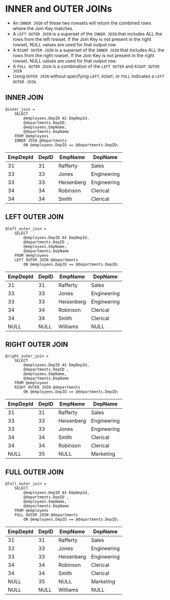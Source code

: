 # INNER and OUTER JOINs

* An `INNER JOIN` of these two rowsets will return the combined rows where the Join Key matches.
* A `LEFT OUTER JOIN` is a superset of the `INNER JOIN` that includes ALL the rows from the left rowset. If the Join Key is not present in the right rowset, NULL values are used for that output row.
* A `RIGHT OUTER JOIN` is a superset of the `INNER JOIN` that includes ALL the rows from the right rowset. If the Join Key is not present in the right rowset, NULL values are used for that output row.
* A `FULL OUTER JOIN` is a combination of the `LEFT OUTER` and `RIGHT OUTER JOIN`
* Using `OUTER JOIN` without specifying `LEFT`, `RIGHT`, or `FULL` indicates a `LEFT OUTER JOIN`.

## INNER JOIN

```
@inner_join =  
    SELECT 
        @employees.DepID AS EmpDepId, 
        @departments.DepID, 
        @employees.EmpName, 
        @departments.DepName
    FROM @employees 
    INNER JOIN @departments 
        ON @employees.DepID == @departments.DepID;
```

| EmpDepId | DepID | EmpName | DepName |
| --- | --- | --- | --- |
| 31 | 31 | Rafferty | Sales |
| 33 | 33 | Jones | Engineering |
| 33 | 33 | Heisenberg | Engineering |
| 34 | 34 | Robinson | Clerical |
| 34 | 34 | Smith | Clerical |

## LEFT OUTER JOIN

```
@left_outer_join =  
    SELECT 
        @employees.DepID AS EmpDepId, 
        @departments.DepID , 
        @employees.EmpName, 
        @departments.DepName
    FROM @employees 
    LEFT OUTER JOIN @departments 
        ON @employees.DepID == @departments.DepID;
```

| EmpDepId | DepID | EmpName | DepName |
| --- | --- | --- | --- |
| 31 | 31 | Rafferty | Sales |
| 33 | 33 | Jones | Engineering |
| 33 | 33 | Heisenberg | Engineering |
| 34 | 34 | Robinson | Clerical |
| 34 | 34 | Smith | Clerical |
| NULL | NULL | Williams | NULL |

## RIGHT OUTER JOIN

```
@right_outer_join =  
    SELECT 
        @employees.DepID AS EmpDepId, 
        @departments.DepID , 
        @employees.EmpName, 
        @departments.DepName
    FROM @employees 
    RIGHT OUTER JOIN @departments 
        ON @employees.DepID == @departments.DepID;
```

| EmpDepId | DepID | EmpName | DepName |
| --- | --- | --- | --- |
| 31 | 31 | Rafferty | Sales |
| 33 | 33 | Heisenberg | Engineering |
| 33 | 33 | Jones | Engineering |
| 34 | 34 | Smith | Clerical |
| 34 | 34 | Robinson | Clerical |
| NULL | 35 | NULL | Marketing |

## FULL OUTER JOIN

```
@full_outer_join =  
    SELECT 
        @employees.DepID AS EmpDepId, 
        @departments.DepID , 
        @employees.EmpName, 
        @departments.DepName
    FROM @employees 
    FULL OUTER JOIN @departments 
        ON @employees.DepID == @departments.DepID;
```

| EmpDepId | DepID | EmpName | DepName |
| --- | --- | --- | --- |
| 31 | 31 | Rafferty | Sales |
| 33 | 33 | Jones | Engineering |
| 33 | 33 | Heisenberg | Engineering |
| 34 | 34 | Robinson | Clerical |
| 34 | 34 | Smith | Clerical |
| NULL | 35 | NULL | Marketing |
| NULL | NULL | Williams | NULL |



